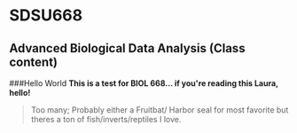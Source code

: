 # SDSU668
## Advanced Biological Data Analysis (Class content)
###Hello World
**This is a test for BIOL 668... if you're reading this Laura, hello!**
> Too many; Probably either a Fruitbat/ Harbor seal for most favorite but theres a ton of fish/inverts/reptiles I love.
